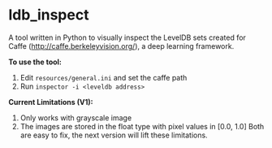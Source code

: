 # ldb_inspect

A tool written in Python to visually inspect the LevelDB sets created for Caffe (http://caffe.berkeleyvision.org/), a deep learning framework.

**To use the tool:**
 1. Edit `resources/general.ini` and set the caffe path
 2. Run `inspector -i <leveldb address>`

**Current Limitations (V1):**
1. Only works with grayscale image
2. The images are stored in the float type with pixel values in [0.0, 1.0]
Both are easy to fix, the next version will lift these limitations.
